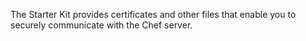 The Starter Kit provides certificates and other files that enable you to securely communicate with the Chef server.
